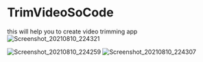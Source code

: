# TrimVideoSoCode
this will help you to create video trimming app
![Screenshot_20210810_224321](https://user-images.githubusercontent.com/68297349/128904739-3c37e8e5-ebbe-464b-95de-0b75e7f500f5.jpg)

![Screenshot_20210810_224259](https://user-images.githubusercontent.com/68297349/128904911-976494e2-65d2-45dd-82ba-7ee466d75293.jpg)
![Screenshot_20210810_224307](https://user-images.githubusercontent.com/68297349/128904919-1b19e007-5961-4367-b3cb-d42e6f10fdf6.jpg)
